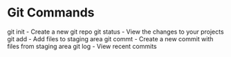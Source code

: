 # Git Commands

git init - Create a new git repo
git status - View the changes to your projects
git add - Add files to staging area
git commt - Create a new commit with files from staging area
git log - View recent commits